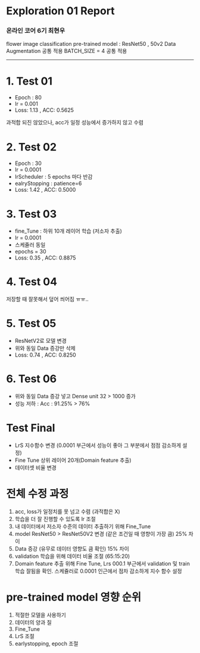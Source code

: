 # Exploration 01 Report
### 온라인 코어 6기 최현우

flower image classification
pre-trained model : ResNet50 , 50v2
Data Augmentation 공통 적용
BATCH_SIZE = 4 공통 적용

---
# 1. Test 01

* Epoch : 80
* lr = 0.001
* Loss: 1.13 , ACC: 0.5625

과적합 되진 않았으나, acc가 일정 성능에서 증가하지 않고 수렴

# 2. Test 02

* Epoch : 30
* lr = 0.0001
* lrScheduler : 5 epochs 마다 반감
* ealryStopping : patience=6
* Loss: 1.42 , ACC: 0.5000

# 3. Test 03

* fine_Tune : 하위 10개 레이어 학습 (저소자 추출)
* lr = 0.0001
* 스케쥴러 동일
* epochs = 30
* Loss: 0.35 , ACC: 0.8875

# 4. Test 04
저장할 때 잘못해서 덮어 씌어짐 ㅠㅠ..

# 5. Test 05

* ResNetV2로 모델 변경
* 위와 동일 Data 증강만 삭제
* Loss: 0.74 , ACC: 0.8250
  
# 6. Test 06

* 위와 동일 Data 증강 넣고 Dense unit 32 > 1000 증가
* 성능 저하 : Acc : 91.25% > 76%

# Test Final

* LrS 지수함수 변경 (0.0001 부근에서 성능이 좋아 그 부분에서 점점 감소하게 설정)
* Fine Tune 상위 레이어 20개(Domain feature 추출)
* 데이터셋 비율 변경

# 전체 수정 과정

1. acc, loss가 일정치를 못 넘고 수렴 (과적합은 X)
2. 학습을 더 잘 진행할 수 있도록 lr 조절
3. 내 데이터에서 저소자 수준의 데이터 추출하기 위해 Fine_Tune
4. model ResNet50 > ResNet50V2 변경 (같은 조건일 때 영향이 가장 큼) 25% 차이
5. Data 증강 (유무로 데이터 영향도 큼 확인) 15% 차이
6. validation 학습을 위해 데이터 비율 조절 (65:15:20)
7. Domain feature 추출 위해 Fine Tune, Lrs 000.1 부근에서 validation 및 train 학습 잘됨을 확인. 스케쥴러로 0.0001 인근에서 점차 감소하게 지수 함수 설정


# pre-trained model 영향 순위
  1. 적절한 모델을 사용하기
  2. 데이터의 양과 질
  3. Fine_Tune
  4. LrS 조절
  5. earlystopping, epoch 조절